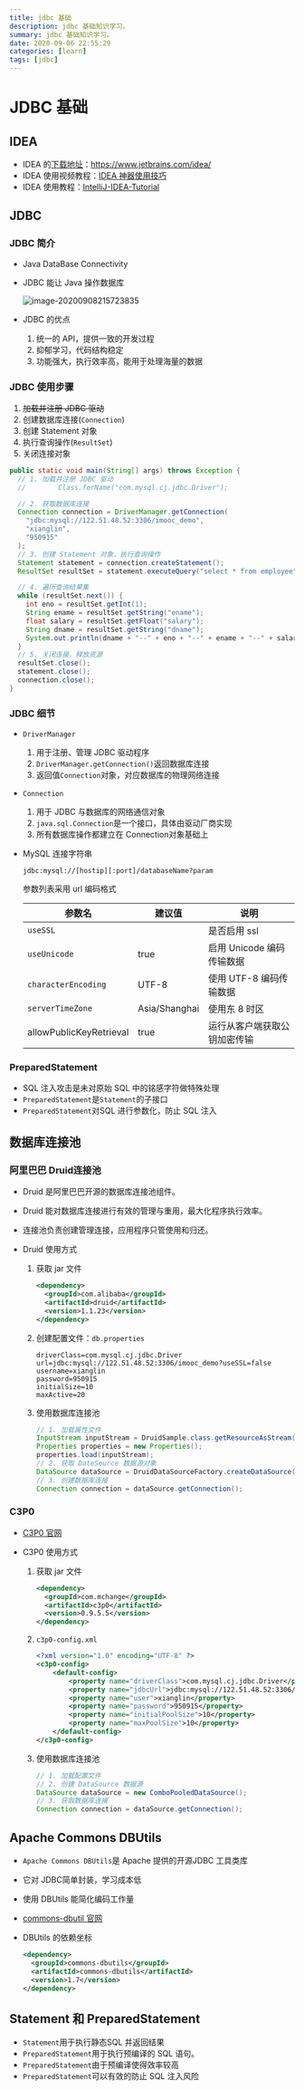 ```yaml
---
title: jdbc 基础
description: jdbc 基础知识学习。
summary: jdbc 基础知识学习。
date: 2020-09-06 22:55:29
categories: [learn]
tags: [jdbc]
---
```


# JDBC 基础

## IDEA

* IDEA 的[下载地址](https://www.jetbrains.com/idea/)：https://www.jetbrains.com/idea/
* IDEA 使用视频教程：[IDEA 神器使用技巧](https://www.imooc.com/learn/924)
* IDEA 使用教程：[IntelliJ-IDEA-Tutorial](https://github.com/judasn/IntelliJ-IDEA-Tutorial)

## JDBC

### JDBC 简介

* Java DataBase Connectivity

* JDBC 能让 Java 操作数据库

  ![image-20200908215723835](https://cdn.jsdelivr.net/gh/xianglin2020/gallery@master/202009/215724.png)

* JDBC 的优点

  1. 统一的 API，提供一致的开发过程
  2. 抑郁学习，代码结构稳定
  3. 功能强大，执行效率高，能用于处理海量的数据

### JDBC 使用步骤

1. <s>加载并注册 JDBC 驱动</s>
2. 创建数据库连接(`Connection`)
3. 创建 Statement 对象
4. 执行查询操作(`ResultSet`)
5. 关闭连接对象

```java
public static void main(String[] args) throws Exception {
  // 1. 加载并注册 JDBC 驱动
  //        Class.forName("com.mysql.cj.jdbc.Driver");

  // 2. 获取数据库连接
  Connection connection = DriverManager.getConnection(
    "jdbc:mysql://122.51.48.52:3306/imooc_demo",
    "xianglin",
    "950915"
  );
  // 3. 创建 Statement 对象，执行查询操作
  Statement statement = connection.createStatement();
  ResultSet resultSet = statement.executeQuery("select * from employee");

  // 4. 遍历查询结果集
  while (resultSet.next()) {
    int eno = resultSet.getInt(1);
    String ename = resultSet.getString("ename");
    float salary = resultSet.getFloat("salary");
    String dname = resultSet.getString("dname");
    System.out.println(dname + "--" + eno + "--" + ename + "--" + salary);
  }
  // 5. 关闭连接，释放资源
  resultSet.close();
  statement.close();
  connection.close();
}
```

### JDBC 细节

* `DriverManager`

  1. 用于注册、管理 JDBC 驱动程序
  2. `DriverManager.getConnection()`返回数据库连接
  3. 返回值`Connection`对象，对应数据库的物理网络连接

* `Connection`

  1. 用于 JDBC 与数据库的网络通信对象
  2. `java.sql.Connection`是一个接口，具体由驱动厂商实现
  3. 所有数据库操作都建立在 Connection对象基础上

* MySQL 连接字符串

  `jdbc:mysql://[hostip][:port]/databaseName?param`

  参数列表采用 url 编码格式

  | 参数名                  | 建议值        | 说明                         |
  | ----------------------- | ------------- | ---------------------------- |
  | `useSSL`                |               | 是否启用 ssl                 |
  | `useUnicode`            | true          | 启用 Unicode 编码传输数据    |
  | `characterEncoding`     | UTF-8         | 使用 UTF-8 编码传输数据      |
  | `serverTimeZone`        | Asia/Shanghai | 使用东 8 时区                |
  | allowPublicKeyRetrieval | true          | 运行从客户端获取公钥加密传输 |

### PreparedStatement

* SQL 注入攻击是未对原始 SQL 中的铭感字符做特殊处理
* `PreparedStatement`是`Statement`的子接口
* `PreparedStatement`对SQL 进行参数化，防止 SQL 注入

## 数据库连接池

### 阿里巴巴 Druid连接池

* Druid 是阿里巴巴开源的数据库连接池组件。

* Druid 能对数据库连接进行有效的管理与重用，最大化程序执行效率。

* 连接池负责创建管理连接，应用程序只管使用和归还。

* Druid 使用方式

  1. 获取 jar 文件

     ```xml
     <dependency>
       <groupId>com.alibaba</groupId>
       <artifactId>druid</artifactId>
       <version>1.1.23</version>
     </dependency>
     ```

  2. 创建配置文件：`db.properties`

     ```properties
     driverClass=com.mysql.cj.jdbc.Driver
     url=jdbc:mysql://122.51.48.52:3306/imooc_demo?useSSL=false
     username=xianglin
     password=950915
     initialSize=10
     maxActive=20
     ```
  
  3. 使用数据库连接池

     ```java
     // 1. 加载属性文件
     InputStream inputStream = DruidSample.class.getResourceAsStream("/druid.properties");
     Properties properties = new Properties();
     properties.load(inputStream);
     // 2. 获取 DateSource 数据源对象
     DataSource dataSource = DruidDataSourceFactory.createDataSource(properties);
     // 3. 创建数据库连接
     Connection connection = dataSource.getConnection();
     ```
  

### C3P0

* [C3P0 官网](https://www.mchange.com/projects/c3p0/)

* C3P0 使用方式

  1. 获取 jar 文件

     ```xml
     <dependency>
       <groupId>com.mchange</groupId>
       <artifactId>c3p0</artifactId>
       <version>0.9.5.5</version>
     </dependency>
     ```

  2. `c3p0-config.xml`

     ```xml
     <?xml version="1.0" encoding="UTF-8" ?>
     <c3p0-config>
         <default-config>
             <property name="driverClass">com.mysql.cj.jdbc.Driver</property>
             <property name="jdbcUrl">jdbc:mysql://122.51.48.52:3306/imooc_demo?useSSL=false</property>
             <property name="user">xianglin</property>
             <property name="password">950915</property>
             <property name="initialPoolSize">10</property>
             <property name="maxPoolSize">10</property>
         </default-config>
     </c3p0-config>
     ```
  
  3. 使用数据库连接池

     ```java
     // 1. 加载配置文件
     // 2. 创建 DataSource 数据源
     DataSource dataSource = new ComboPooledDataSource();
     // 3. 获取数据库连接
     Connection connection = dataSource.getConnection();
     ```

## Apache Commons DBUtils

* `Apache Commons DBUtils`是 Apache 提供的开源JDBC 工具类库

* 它对 JDBC简单封装，学习成本低

* 使用 DBUtils 能简化编码工作量

* [commons-dbutil 官网](https://commons.apache.org/proper/commons-dbutils/)

* DBUtils 的依赖坐标

  ```xml
  <dependency>
    <groupId>commons-dbutils</groupId>
    <artifactId>commons-dbutils</artifactId>
    <version>1.7</version>
  </dependency>
  ```

## Statement 和 PreparedStatement

* `Statement`用于执行静态SQL 并返回结果
* `PreparedStatement`用于执行预编译的 SQL 语句。
* `PreparedStatement`由于预编译使得效率较高
* `PreparedStatement`可以有效的防止 SQL 注入风险
